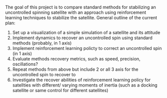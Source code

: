 The goal of this project is to compare standard methods for stabilizing an uncontrolled spinning satellite with an approach using reinforcement learning techniques to stabilize the satellite. 
General outline of the current plan:
1. Set up a visualization of a simple simulation of a satellite and its attitude
2. Implement dynamics to recover an uncontrolled spin using standard methods (probably, in 1 axis)
3. Implement reinforcement learning policty to correct an uncontrolled spin (in 1 axis)
4. Evaluate methods recovery metrics, such as speed, precision, oscillations?
5. Repeat methods from above but include 2 or all 3 axis for the uncontrolled spin to recover to
6. Investigate the recover abilities of reinforcement learning policy for satellties with different/ varying moments of inertia (such as a docking satellite or same control for different satellites)
